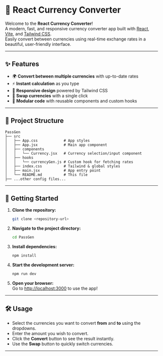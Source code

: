 # 💱 React Currency Converter

Welcome to the **React Currency Converter**!  
A modern, fast, and responsive currency converter app built with [React](https://react.dev/), [Vite](https://vitejs.dev/), and [Tailwind CSS](https://tailwindcss.com/).  
Easily convert between currencies using real-time exchange rates in a beautiful, user-friendly interface.

---

## ✨ Features

- 🌍 **Convert between multiple currencies** with up-to-date rates
- ⚡ **Instant calculation** as you type
- 🎨 **Responsive design** powered by Tailwind CSS
- 🔄 **Swap currencies** with a single click
- 🧩 **Modular code** with reusable components and custom hooks

---

## 📁 Project Structure

```
PassGen
├── src
│   ├── App.css            # App styles
│   ├── App.jsx            # Main app component
│   ├── components
│   │   └── Currency.jsx   # Currency selection/input component
│   ├── hooks
│   │   └── currencyGen.js # Custom hook for fetching rates
│   ├── index.css          # Tailwind & global styles
│   ├── main.jsx           # App entry point
│   └── README.md          # This file
├── ...other config files...
```

---

## 🚀 Getting Started

1. **Clone the repository:**
   ```sh
   git clone <repository-url>
   ```

2. **Navigate to the project directory:**
   ```sh
   cd PassGen
   ```

3. **Install dependencies:**
   ```sh
   npm install
   ```

4. **Start the development server:**
   ```sh
   npm run dev
   ```

5. **Open your browser:**  
   Go to [http://localhost:3000](http://localhost:3000) to use the app!

---

## 🛠️ Usage

- Select the currencies you want to convert **from** and **to** using the dropdowns.
- Enter the amount you wish to convert.
- Click the **Convert** button to see the result instantly.
- Use the **Swap** button to quickly switch currencies.

---


